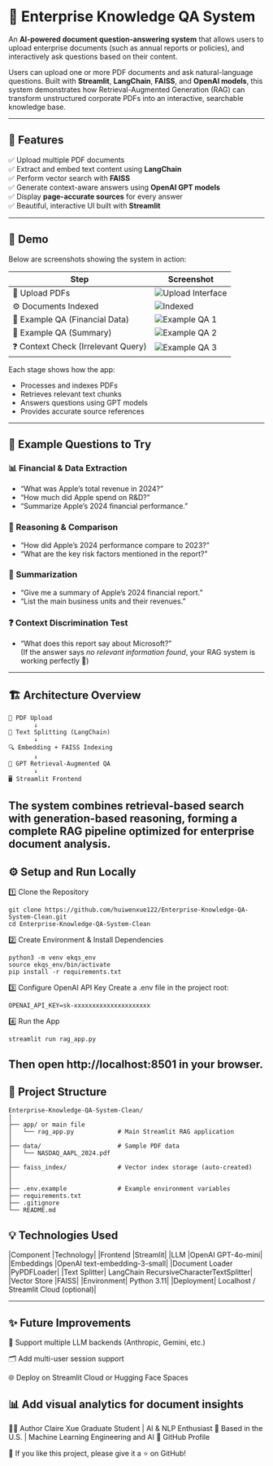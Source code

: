 # 🏢 Enterprise Knowledge QA System

An **AI-powered document question-answering system** that allows users to upload enterprise documents (such as annual reports or policies), and interactively ask questions based on their content.

Users can upload one or more PDF documents and ask natural-language questions. 
Built with **Streamlit**, **LangChain**, **FAISS**, and **OpenAI models**, this system demonstrates how Retrieval-Augmented Generation (RAG) can transform unstructured corporate PDFs into an interactive, searchable knowledge base.


---

## 🚀 Features

✅ Upload multiple PDF documents  
✅ Extract and embed text content using **LangChain**  
✅ Perform vector search with **FAISS**  
✅ Generate context-aware answers using **OpenAI GPT models**  
✅ Display **page-accurate sources** for every answer  
✅ Beautiful, interactive UI built with **Streamlit**

---

## 📸 Demo

Below are screenshots showing the system in action:

| Step | Screenshot |
|------|-------------|
| 🏁 Upload PDFs | ![Upload Interface](docs/image.png) |
| ⚙️ Documents Indexed | ![Indexed](docs/result1.png) |
| 💬 Example QA (Financial Data) | ![Example QA 1](docs/result2.png) |
| 📄 Example QA (Summary) | ![Example QA 2](docs/result3.png) |
| ❓ Context Check (Irrelevant Query) | ![Example QA 3](docs/result4.png) |

Each stage shows how the app:
- Processes and indexes PDFs  
- Retrieves relevant text chunks  
- Answers questions using GPT models  
- Provides accurate source references  

---

## 🧠 Example Questions to Try

### 📊 Financial & Data Extraction
- “What was Apple’s total revenue in 2024?”
- “How much did Apple spend on R&D?”
- “Summarize Apple’s 2024 financial performance.”

### 🧩 Reasoning & Comparison
- “How did Apple’s 2024 performance compare to 2023?”
- “What are the key risk factors mentioned in the report?”

### 💬 Summarization
- “Give me a summary of Apple’s 2024 financial report.”
- “List the main business units and their revenues.”

### ❓ Context Discrimination Test
- “What does this report say about Microsoft?”  
  (If the answer says *no relevant information found*, your RAG system is working perfectly 👏)

---

## 🏗️ Architecture Overview

```text
📁 PDF Upload
       ↓
🧩 Text Splitting (LangChain)
       ↓
🔍 Embedding + FAISS Indexing
       ↓
🧠 GPT Retrieval-Augmented QA
       ↓
🖥️ Streamlit Frontend
```
The system combines retrieval-based search with generation-based reasoning, forming a complete RAG pipeline optimized for enterprise document analysis.
---

## ⚙️ Setup and Run Locally
1️⃣ Clone the Repository
```
git clone https://github.com/huiwenxue122/Enterprise-Knowledge-QA-System-Clean.git
cd Enterprise-Knowledge-QA-System-Clean
```
2️⃣ Create Environment & Install Dependencies
```
python3 -m venv ekqs_env
source ekqs_env/bin/activate
pip install -r requirements.txt
```
3️⃣ Configure OpenAI API Key
Create a .env file in the project root:

```
OPENAI_API_KEY=sk-xxxxxxxxxxxxxxxxxxxxx
```
4️⃣ Run the App
```
streamlit run rag_app.py
```
Then open http://localhost:8501 in your browser.
---
## 📁 Project Structure
```
Enterprise-Knowledge-QA-System-Clean/
│
├── app/ or main file
│   └── rag_app.py            # Main Streamlit RAG application
│
├── data/                     # Sample PDF data
│   └── NASDAQ_AAPL_2024.pdf
│
├── faiss_index/              # Vector index storage (auto-created)
│
│
├── .env.example              # Example environment variables
├── requirements.txt
├── .gitignore
└── README.md
```
## 💡 Technologies Used
|Component	|Technology|
|Frontend	|Streamlit|
|LLM	|OpenAI GPT-4o-mini|
|Embeddings	|OpenAI text-embedding-3-small|
|Document Loader	|PyPDFLoader|
|Text Splitter|	LangChain RecursiveCharacterTextSplitter|
|Vector Store	|FAISS|
|Environment|	Python 3.11|
|Deployment|	Localhost / Streamlit Cloud (optional)|

---
## ✨ Future Improvements
🧮 Support multiple LLM backends (Anthropic, Gemini, etc.)

🗂️ Add multi-user session support

🌐 Deploy on Streamlit Cloud or Hugging Face Spaces

📊 Add visual analytics for document insights
---

👩‍💻 Author
Claire Xue
Graduate Student | AI & NLP Enthusiast
📍 Based in the U.S. | Machine Learning Engineering and AI
🔗 GitHub Profile

🌟 If you like this project, please give it a ⭐ on GitHub!








